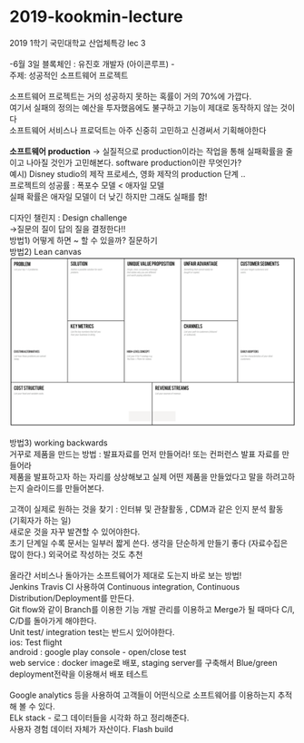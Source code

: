 # 2019-kookmin-lecture
2019 1학기 국민대학교 산업체특강 lec 3 </br>
</br>
-6월 3일 블록체인 : 유진호 개발자 (아이콘루프) -
</br>
주제: 성공적인 소프트웨어 프로젝트</br></br>
소프트웨어 프로젝트는 거의 성공하지 못하는 혹률이 거의 70%에 가깝다. </br>
여기서 실패의 정의는 예산을 투자했음에도 불구하고 기능이 제대로 동작하지 않는 것이다</br>
소프트웨어 서비스나 프로덕트는 아주 신중히 고민하고 신경써서 기획해야한다</br></br>
**소프트웨어 production** -> 실질적으로 production이라는 작업을 통해 실패확률을 줄이고 나아질 것인가 고민해본다. 
software production이란 무엇인가?</br>
예시) Disney studio의 제작 프로세스, 영화 제작의 production 단계 ..</br>
프로젝트의 성공률 : 폭포수 모델 < 애자일 모델 </br>
실패 확률은 애자일 모델이 더 낮긴 하지만 그래도 실패를 함! </br></br>
디자인 챌린지 : Design challenge</br>
->질문의 질이 답의 질을 결정한다!!</br>
방법1) 어떻게 하면 ~ 할 수 있을까? 질문하기</br>
방법2) Lean canvas </br>
<img src="./lean_canvas.png" width="600">

방법3) working backwards</br>
거꾸로 제품을 만드는 방법 : 발표자료를 먼저 만들어라! 또는 컨퍼런스 발표 자료를 만들어라 </br>
제품을 발표하고자 하는 자리를 상상해보고 실제 어떤 제품을 만들었다고 말을 하려고하는지 슬라이드를 만들어본다.</br>
</br>
고객이 실제로 원하는 것을 찾기 : 인터뷰 및 관찰활동 , CDM과 같은 인지 분석 활동 (기획자가 하는 일)  </br>
새로운 것을 자꾸 발견할 수 있어야한다.</br>
초기 단계일 수록 문서는 일부러 짧게 쓴다. 생각을 단순하게 만들기 좋다 (자료수집은 많이 한다.) 외국어로 작성하는 것도 추천</br>
</br>
올라간 서비스나 돌아가는 소프트웨어가 제대로 도는지 바로 보는 방법!</br>
Jenkins Travis CI 사용하여 Continuous integration, Continuous Distribution/Deployment를 만든다.</br>
Git flow와 같이 Branch를 이용한 기능 개발 관리를 이용하고 Merge가 될 때마다 C/I, C/D를 돌아가게 해야한다. </br>
Unit test/ integration test는 반드시 있어야한다. </br>
ios: Test flight</br>
android : google play console - open/close test</br>
web service : docker image로 배포, staging server를 구축해서 Blue/green deployment전략을 이용해서 배포 테스트</br>
</br>
Google analytics 등을 사용하여 고객들이 어떤식으로 소프트웨어를 이용하는지 추적해 볼 수 있다.</br>
ELk stack - 로그 데이터들을 시각화 하고 정리해준다.</br>
사용자 경험 데이터 자체가 자산이다.
Flash build 
